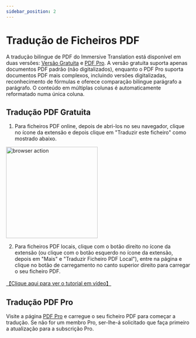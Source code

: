 ```yaml
---
sidebar_position: 2
---
```


# Tradução de Ficheiros PDF

A tradução bilingue de PDF do Immersive Translation está disponível em duas versões: [Versão Gratuita](https://app.immersivetranslate.com/file/) e [PDF Pro](https://app.immersivetranslate.com/pdf-pro/). A versão gratuita suporta apenas documentos PDF padrão (não digitalizados), enquanto o PDF Pro suporta documentos PDF mais complexos, incluindo versões digitalizadas, reconhecimento de fórmulas e oferece comparação bilingue parágrafo a parágrafo. O conteúdo em múltiplas colunas é automaticamente reformatado numa única coluna.

## Tradução PDF Gratuita

1. Para ficheiros PDF online, depois de abri-los no seu navegador, clique no ícone da extensão e depois clique em "Traduzir este ficheiro" como mostrado abaixo.

<img src="https://s.immersivetranslate.com/static/official-static/assets/browser-pdf.png" alt="browser action" width="250" />

2. Para ficheiros PDF locais, clique com o botão direito no ícone da extensão (ou clique com o botão esquerdo no ícone da extensão, depois em "Mais" e "Traduzir Ficheiro PDF Local"), entre na página e clique no botão de carregamento no canto superior direito para carregar o seu ficheiro PDF.

[【Clique aqui para ver o tutorial em vídeo】](https://www.bilibili.com/video/BV1HP411z7Qi/?)

## Tradução PDF Pro

Visite a página [PDF Pro](https://app.immersivetranslate.com/pdf-pro/) e carregue o seu ficheiro PDF para começar a tradução. Se não for um membro Pro, ser-lhe-á solicitado que faça primeiro a atualização para a subscrição Pro.

